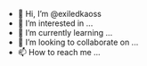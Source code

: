 - 👋 Hi, I’m @exiledkaoss
- 👀 I’m interested in ...
- 🌱 I’m currently learning ...
- 💞️ I’m looking to collaborate on ...
- 📫 How to reach me ...

<!---
exiledkaoss/exiledkaoss is a ✨ special ✨ repository because its `README.md` (this file) appears on your GitHub profile.
You can click the Preview link to take a look at your changes.
--->
